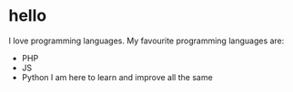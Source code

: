 # hello
I love programming languages. 
My favourite programming languages are:
- PHP
- JS
- Python
I am here to learn and improve all the same
